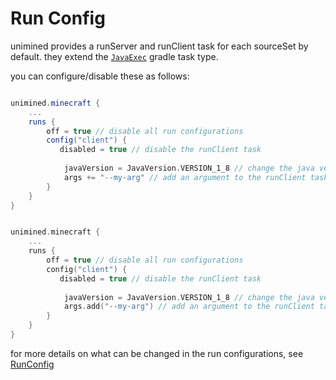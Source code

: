 # Run Config

unimined provides a runServer and runClient task for each sourceSet by default.
they extend the [`JavaExec`](https://docs.gradle.org/current/dsl/org.gradle.api.tasks.JavaExec.html) gradle task type.

you can configure/disable these as follows:

<tabs group="lang">
<tab id="Groovy-Run-Config" title="Groovy" group-key="groovy">

```groovy

unimined.minecraft {
    ...
    runs {
        off = true // disable all run configurations
        config("client") {
           disabled = true // disable the runClient task
            
            javaVersion = JavaVersion.VERSION_1_8 // change the java version
            args += "--my-arg" // add an argument to the runClient task
        }
    }
}

```
</tab>
<tab id="Kotlin-Run-Config" title="Kotlin" group-key="kotlin">


```kotlin

unimined.minecraft {
    ...
    runs {
        off = true // disable all run configurations
        config("client") {
           disabled = true // disable the runClient task
            
            javaVersion = JavaVersion.VERSION_1_8 // change the java version
            args.add("--my-arg") // add an argument to the runClient task
        }
    }
}

```
</tab>
</tabs>

for more details on what can be changed in the run configurations, see [RunConfig](https://unimined.wagyourtail.xyz/unimined/%version%/api-docs/unimined/xyz.wagyourtail.unimined.api.runs/-run-config/index.html)
